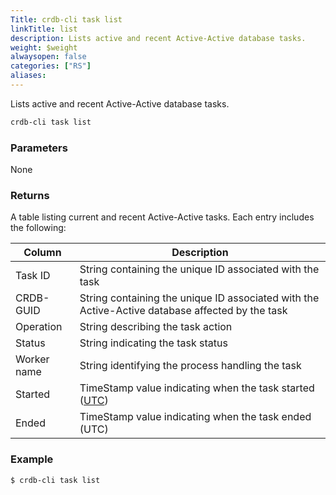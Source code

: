 ```yaml
---
Title: crdb-cli task list
linkTitle: list
description: Lists active and recent Active-Active database tasks.
weight: $weight
alwaysopen: false
categories: ["RS"]
aliases:
---
```


Lists active and recent Active-Active database tasks.

```sh
crdb-cli task list
```

### Parameters

None

### Returns

A table listing current and recent Active-Active tasks.  Each entry includes the following:

| Column | Description |
|--------|-------------|
| Task ID | String containing the unique ID associated with the task |
| CRDB-GUID | String containing the unique ID associated with the Active-Active database affected by the task |
| Operation | String describing the task action |
| Status | String indicating the task status |
| Worker name | String identifying the process handling the task |
| Started | TimeStamp value indicating when the task started ([UTC](https://en.wikipedia.org/wiki/Coordinated_Universal_Time)) |
| Ended | TimeStamp value indicating when the task ended (UTC) |

### Example

```sh
$ crdb-cli task list
```

